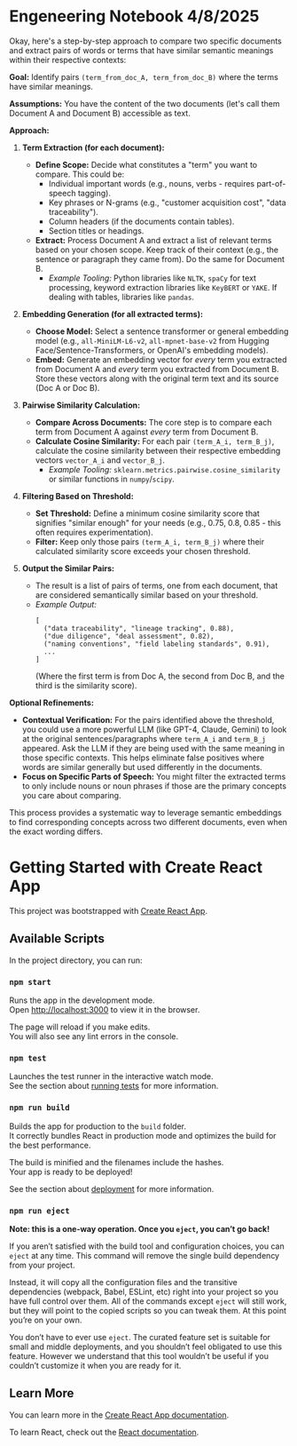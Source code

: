 # Engeneering Notebook 4/8/2025
Okay, here's a step-by-step approach to compare two specific documents and extract pairs of words or terms that have similar semantic meanings within their respective contexts:

**Goal:** Identify pairs `(term_from_doc_A, term_from_doc_B)` where the terms have similar meanings.

**Assumptions:** You have the content of the two documents (let's call them Document A and Document B) accessible as text.

**Approach:**

1.  **Term Extraction (for each document):**
    * **Define Scope:** Decide what constitutes a "term" you want to compare. This could be:
        * Individual important words (e.g., nouns, verbs - requires part-of-speech tagging).
        * Key phrases or N-grams (e.g., "customer acquisition cost", "data traceability").
        * Column headers (if the documents contain tables).
        * Section titles or headings.
    * **Extract:** Process Document A and extract a list of relevant terms based on your chosen scope. Keep track of their context (e.g., the sentence or paragraph they came from). Do the same for Document B.
        * *Example Tooling:* Python libraries like `NLTK`, `spaCy` for text processing, keyword extraction libraries like `KeyBERT` or `YAKE`. If dealing with tables, libraries like `pandas`.

2.  **Embedding Generation (for all extracted terms):**
    * **Choose Model:** Select a sentence transformer or general embedding model (e.g., `all-MiniLM-L6-v2`, `all-mpnet-base-v2` from Hugging Face/Sentence-Transformers, or OpenAI's embedding models).
    * **Embed:** Generate an embedding vector for *every* term you extracted from Document A and *every* term you extracted from Document B. Store these vectors along with the original term text and its source (Doc A or Doc B).

3.  **Pairwise Similarity Calculation:**
    * **Compare Across Documents:** The core step is to compare each term from Document A against *every* term from Document B.
    * **Calculate Cosine Similarity:** For each pair `(term_A_i, term_B_j)`, calculate the cosine similarity between their respective embedding vectors `vector_A_i` and `vector_B_j`.
        * *Example Tooling:* `sklearn.metrics.pairwise.cosine_similarity` or similar functions in `numpy`/`scipy`.

4.  **Filtering Based on Threshold:**
    * **Set Threshold:** Define a minimum cosine similarity score that signifies "similar enough" for your needs (e.g., 0.75, 0.8, 0.85 - this often requires experimentation).
    * **Filter:** Keep only those pairs `(term_A_i, term_B_j)` where their calculated similarity score exceeds your chosen threshold.

5.  **Output the Similar Pairs:**
    * The result is a list of pairs of terms, one from each document, that are considered semantically similar based on your threshold.
    * *Example Output:*
        ```
        [
          ("data traceability", "lineage tracking", 0.88),
          ("due diligence", "deal assessment", 0.82),
          ("naming conventions", "field labeling standards", 0.91),
          ...
        ]
        ```
        (Where the first term is from Doc A, the second from Doc B, and the third is the similarity score).

**Optional Refinements:**

* **Contextual Verification:** For the pairs identified above the threshold, you could use a more powerful LLM (like GPT-4, Claude, Gemini) to look at the original sentences/paragraphs where `term_A_i` and `term_B_j` appeared. Ask the LLM if they are being used with the same meaning in those specific contexts. This helps eliminate false positives where words are similar generally but used differently in the documents.
* **Focus on Specific Parts of Speech:** You might filter the extracted terms to only include nouns or noun phrases if those are the primary concepts you care about comparing.

This process provides a systematic way to leverage semantic embeddings to find corresponding concepts across two different documents, even when the exact wording differs.


# Getting Started with Create React App

This project was bootstrapped with [Create React App](https://github.com/facebook/create-react-app).

## Available Scripts

In the project directory, you can run:

### `npm start`

Runs the app in the development mode.\
Open [http://localhost:3000](http://localhost:3000) to view it in the browser.

The page will reload if you make edits.\
You will also see any lint errors in the console.

### `npm test`

Launches the test runner in the interactive watch mode.\
See the section about [running tests](https://facebook.github.io/create-react-app/docs/running-tests) for more information.

### `npm run build`

Builds the app for production to the `build` folder.\
It correctly bundles React in production mode and optimizes the build for the best performance.

The build is minified and the filenames include the hashes.\
Your app is ready to be deployed!

See the section about [deployment](https://facebook.github.io/create-react-app/docs/deployment) for more information.

### `npm run eject`

**Note: this is a one-way operation. Once you `eject`, you can’t go back!**

If you aren’t satisfied with the build tool and configuration choices, you can `eject` at any time. This command will remove the single build dependency from your project.

Instead, it will copy all the configuration files and the transitive dependencies (webpack, Babel, ESLint, etc) right into your project so you have full control over them. All of the commands except `eject` will still work, but they will point to the copied scripts so you can tweak them. At this point you’re on your own.

You don’t have to ever use `eject`. The curated feature set is suitable for small and middle deployments, and you shouldn’t feel obligated to use this feature. However we understand that this tool wouldn’t be useful if you couldn’t customize it when you are ready for it.

## Learn More

You can learn more in the [Create React App documentation](https://facebook.github.io/create-react-app/docs/getting-started).

To learn React, check out the [React documentation](https://reactjs.org/).

